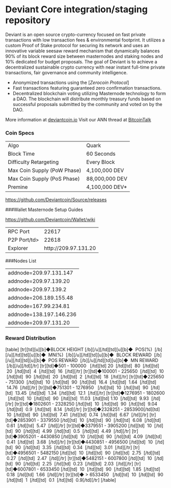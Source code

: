 Deviant Core integration/staging repository
=====================================

Deviant is an open source crypto-currency focused on fast private transactions with low transaction fees & environmental footprint.  It utilizes a custom Proof of Stake protocol for securing its network and uses an innovative variable seesaw reward mechanism that dynamically balances 90% of its block reward size between masternodes and staking nodes and 10% dedicated for budget proposals. The goal of Deviant is to achieve a decentralized sustainable crypto currency with near instant full-time private transactions, fair governance and community intelligence.
- Anonymized transactions using the [_Zerocoin Protocol_]
- Fast transactions featuring guaranteed zero confirmation transactions.
- Decentralized blockchain voting utilizing Masternode technology to form a DAO. The blockchain will distribute monthly treasury funds based on successful proposals submitted by the community and voted on by the DAO.

More information at [deviantcoin.io](http://www.deviantcoin.io) Visit our ANN thread at [BitcoinTalk](https://bitcointalk.org/index.php?topic=4555585.0)

### Coin Specs
<table>
<tr><td>Algo</td><td>Quark</td></tr>
<tr><td>Block Time</td><td>60 Seconds</td></tr>
<tr><td>Difficulty Retargeting</td><td>Every Block</td></tr>
<tr><td>Max Coin Supply (PoW Phase)</td><td>4,100,000 DEV</td></tr>
<tr><td>Max Coin Supply (PoS Phase)</td><td>88,000,000 DEV</td></tr>
<tr><td>Premine</td><td>4,100,000 DEV*</td></tr>
</table>

https://github.com/Deviantcoin/Source/releases

###Wallet Masternode Setup Guides 

https://github.com/Deviantcoin/Wallet/wiki

<table>
<tr><td>RPC Port</td><td>22617</td></tr>
<tr><td>P2P Port/td><td>22618</td></tr>
<tr><td>Explorer</td><td>http://209.97.131.20</td></tr>
</table>

###Nodes List 

<table>
<tr><td>addnode=209.97.131.147</td></tr>
<tr><td>addnode=209.97.139.20</td></tr>
<tr><td>addnode=209.97.139.2</td></tr>
<tr><td>addnode=206.189.155.48</td></tr>
<tr><td>addnode=167.99.234.81</td></tr>
<tr><td>addnode=138.197.146.236</td></tr>
<tr><td>addnode=209.97.131.20</td></tr>
</table>

### Reward Distribution
[table]
[tr][td][u][b]◆BLOCK HEIGHT [/b][/u][/td][td][u][b]◆  POS(%)  [/b][/u][/td][td][u][b]◆  MN(%)  [/b][/u][/td][td][u][b]◆  BLOCK REWARD  [/b][/u][/td][td][u][b]◆  POS REWARD  [/b][/u][/td][td][u][b]◆  MN REWARD  [/b][/u][/td][/tr]
[tr][td]◆501 - 100000   [/td][td] 20  [/td][td]  80  [/td][td]  20  [/td][td]  4  [/td][td]  16  [/td][/tr]
[tr][td]◆100001 - 225650  [/td][td]  10  [/td][td]  90  [/td][td]  20  [/td][td]  2  [/td][td]  18  [/td][/tr]
[tr][td]◆225650 - 751300  [/td][td]  10  [/td][td]  90  [/td][td]  16.4  [/td][td]  1.64  [/td][td]  14.76  [/td][/tr]
[tr][td]◆751301 - 1276950   [/td][td]  10  [/td][td]  90  [/td][td]  13.45  [/td][td]  1.34  [/td][td]  12.1  [/td][/tr]
[tr][td]◆1276951 - 1802600   [/td][td]  10  [/td][td]  90  [/td][td]  11.03  [/td][td] 1.10  [/td][td]  9.93  [/td][/tr]
[tr][td]◆1802601 - 2328250 [/td][td]  10  [/td][td]  90  [/td][td]  9.04  [/td][td]  0.9  [/td][td]  8.14  [/td][/tr]
[tr][td]◆2328251 - 2853900[/td][td]  10  [/td][td]  90  [/td][td]  7.41  [/td][td]  0.74  [/td][td]  6.67  [/td][/tr]
[tr][td]◆2853901 - 3379550 [/td][td]  10  [/td][td]  90  [/td][td]  6.08  [/td][td]  0.61  [/td][td]  5.47  [/td][/tr]
[tr][td]◆3379551 - 3905200 [/td][td]  10  [/td][td]  90  [/td][td]  4.99  [/td][td]  0.5  [/td][td]  4.49  [/td][/tr]
[tr][td]◆3905201 - 4430850 [/td][td]  10  [/td][td]  90  [/td][td]  4.09  [/td][td]  0.41  [/td][td]  3.68  [/td][/tr]
[tr][td]◆4430851 - 4956500 [/td][td]  10  [/td][td]  90  [/td][td]  3.35  [/td][td]  0.34  [/td][td]  3.01  [/td][/tr]
[tr][td]◆4956501 - 5482150 [/td][td]  10  [/td][td]  90  [/td][td]  2.75  [/td][td]  0.27  [/td][td]  2.47  [/td][/tr]
[tr][td]◆5482151 - 6007800 [/td][td]  10  [/td][td]  90  [/td][td]  2.25  [/td][td]  0.23  [/td][td]  2.03  [/td][/tr]
[tr][td]◆6007801 - 6533450 [/td][td]  10  [/td][td]  90  [/td][td]  1.85  [/td][td]  0.18  [/td][td]  1.66  [/td][/tr]
[tr][td]◆ > 6533450   [/td][td]  10  [/td][td]  90  [/td][td]  1  [/td][td]  0.1  [/td][td]  0.9[/td][/tr]
[/table]



